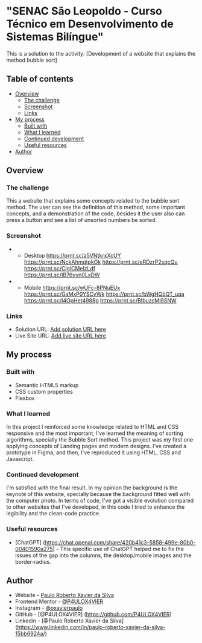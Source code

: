 # "SENAC São Leopoldo - Curso Técnico em Desenvolvimento de Sistemas Bilíngue"



This is a solution to the activity: [Development of a website that explains the method bubble sort] 

## Table of contents

- [Overview](#overview) 
  - [The challenge](#the-challenge) 
  - [Screenshot](#screenshot)  
  - [Links](#links)  
- [My process](#my-process) 
  - [Built with](#built-with)  
  - [What I learned](#what-i-learned)  
  - [Continued development](#continued-development)  
  - [Useful resources](#useful-resources) 
- [Author](#author)  


## Overview

### The challenge

This a website that explains some concepts related to the bubble sort method. The user can see the definition of this method, some important concepts, and a demonstration of the code, besides it the user also can press a button and see a list of unsorted numbers be sorted. 

### Screenshot

- - Desktop 
https://prnt.sc/a5VNtkrxXcUY
https://prnt.sc/NckAhmqtpkOk
https://prnt.sc/eRDzrP2sqcQu
https://prnt.sc/ClgiCMelzLdf    
https://prnt.sc/IB76yvn0LxDW

- - Mobile 
https://prnt.sc/wUFc-8PNuEUx
https://prnt.sc/GaMxP0YSCvWk
https://prnt.sc/bWgHQbQT_uqa
https://prnt.sc/I4OpHet4988p
https://prnt.sc/BIbuzcMi9SNW



### Links

- Solution URL: [Add solution URL here](https://your-solution-url.com)
- Live Site URL: [Add live site URL here](https://your-live-site-url.com)

## My process

### Built with

- Semantic HTML5 markup
- CSS custom properties
- Flexbox


### What I learned

In this project I reinforced some knowledge related to HTML and CSS responsive and the most important, I've learned the meaning of sorting algorithms, specially the Bubble Sort method. This project was my first one applying concepts of Landing pages and modern designs. I've created a prototype in Figma, and then, I've reproduced it using HTML, CSS and Javascript. 


### Continued development

I'm satisfied with the final result. In my opinion the background is the keynote of this website, specially because the background fitted well with the computer photo. In terms of code, I've got a visible evolution compared to other websites that I've developed, in this code I tried to enhance the legibility and the clean-code practice.   


### Useful resources

- [ChatGPT] (https://chat.openai.com/share/420b41c3-5858-499e-80b0-00401590a275) - This specific use of ChatGPT helped me to fix the issues of the gap into the columns, the desktop/mobile images and the border-radius.

## Author

- Website - [Paulo Roberto Xavier da Silva](https://p4ulox4vier.github.io/responsive_training-perfume-project/)
- Frontend Mentor - [@P4ULOX4VIER](https://www.frontendmentor.io/profile/P4ULOX4VIER)
- Instagram - [@oxavierpaulo](https://www.instagram.com/oxavierpaulo/)
- GitHub - [@P4ULOX4VIER] (https://github.com/P4ULOX4VIER)
- Linkedin - [@Paulo Roberto Xavier da Silva] (https://www.linkedin.com/in/paulo-roberto-xavier-da-silva-15bb6924a/)
